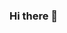 ### Hi there 👋

<!--
**yba00/yba00** is a ✨ _special_ ✨ repository because its `README.md` (this file) appears on yohttps://github.com/yba00/yba00/edit/main/README.mdur GitHub profile.

Here are some ideas to get you started:

- 🔭 I’m currently working on ...
- 🌱 I’m currently learning ...
- 👯 I’m looking to collaborate on ...
- 🤔 I’m looking for help with ...
- 💬 Ask me about ...
- 📫 How to reach me: ...
- 😄 Pronouns: ...
- ⚡ Fun fact: ...
-->
